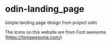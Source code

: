 # odin-landing_page

simple landing page
design from project odin

The icons on this website are from Font awesome (https://fontawesome.com/)
